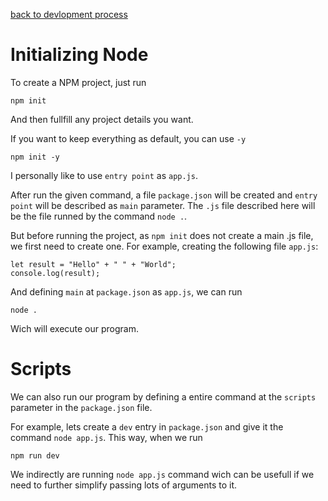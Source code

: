 [back to devlopment process](./DEVELOPMENT_PROCESS.md)

# Initializing Node

To create a NPM project, just run
```
npm init
```

And then fullfill any project details you want.

If you want to keep everything as default, you can use `-y`
```
npm init -y
```

I personally like to use `entry point` as `app.js`.

After run the given command, a file `package.json` will be created and `entry point` will be described as `main` parameter. The `.js` file described here will be the file runned by the command `node .`.

But before running the project, as `npm init` does not create a main .js file, we first need to create one. For example, creating the following file `app.js`:
```
let result = "Hello" + " " + "World";
console.log(result);
```

And defining `main` at `package.json` as `app.js`, we can run
```
node .
```

Wich will execute our program.

# Scripts
We can also run our program by defining a entire command at the `scripts` parameter in the `package.json` file.

For example, lets create a `dev` entry in `package.json` and give it the command `node app.js`. This way, when we run
```
npm run dev
```

We indirectly are running `node app.js` command wich can be usefull if we need to further simplify passing lots of arguments to it.